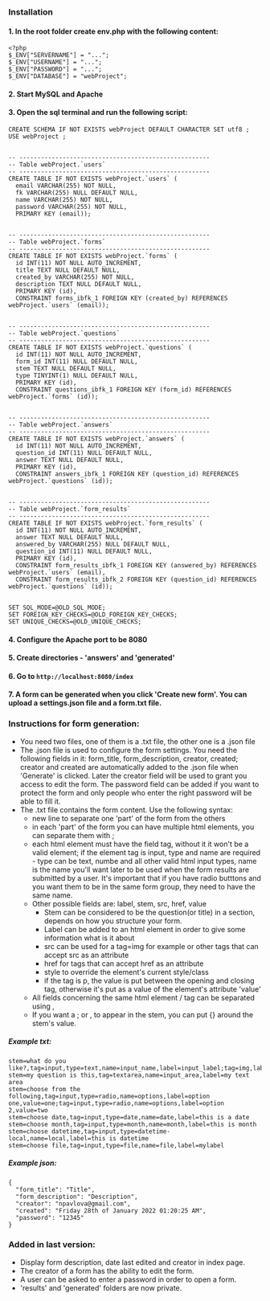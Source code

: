 ### Installation

#### 1. In the root folder create env.php with the following content:
```
<?php
$_ENV["SERVERNAME"] = "...";
$_ENV["USERNAME"] = "...";
$_ENV["PASSWORD"] = "...";
$_ENV["DATABASE"] = "webProject";
```

#### 2. Start MySQL and Apache

#### 3. Open the sql terminal and run the following script:
```
CREATE SCHEMA IF NOT EXISTS webProject DEFAULT CHARACTER SET utf8 ;
USE webProject ;


-- -----------------------------------------------------
-- Table webProject.`users`
-- -----------------------------------------------------
CREATE TABLE IF NOT EXISTS webProject.`users` (
  email VARCHAR(255) NOT NULL,
  fk VARCHAR(255) NULL DEFAULT NULL,
  name VARCHAR(255) NOT NULL,
  password VARCHAR(255) NOT NULL,
  PRIMARY KEY (email));


-- -----------------------------------------------------
-- Table webProject.`forms`
-- -----------------------------------------------------
CREATE TABLE IF NOT EXISTS webProject.`forms` (
  id INT(11) NOT NULL AUTO_INCREMENT,
  title TEXT NULL DEFAULT NULL,
  created_by VARCHAR(255) NOT NULL,
  description TEXT NULL DEFAULT NULL,
  PRIMARY KEY (id),
  CONSTRAINT forms_ibfk_1 FOREIGN KEY (created_by) REFERENCES webProject.`users` (email));


-- -----------------------------------------------------
-- Table webProject.`questions`
-- -----------------------------------------------------
CREATE TABLE IF NOT EXISTS webProject.`questions` (
  id INT(11) NOT NULL AUTO_INCREMENT,
  form_id INT(11) NULL DEFAULT NULL,
  stem TEXT NULL DEFAULT NULL,
  type TINYINT(1) NULL DEFAULT NULL,
  PRIMARY KEY (id),
  CONSTRAINT questions_ibfk_1 FOREIGN KEY (form_id) REFERENCES webProject.`forms` (id));


-- -----------------------------------------------------
-- Table webProject.`answers`
-- -----------------------------------------------------
CREATE TABLE IF NOT EXISTS webProject.`answers` (
  id INT(11) NOT NULL AUTO_INCREMENT,
  question_id INT(11) NULL DEFAULT NULL,
  answer TEXT NULL DEFAULT NULL,
  PRIMARY KEY (id),
  CONSTRAINT answers_ibfk_1 FOREIGN KEY (question_id) REFERENCES webProject.`questions` (id));


-- -----------------------------------------------------
-- Table webProject.`form_results`
-- -----------------------------------------------------
CREATE TABLE IF NOT EXISTS webProject.`form_results` (
  id INT(11) NOT NULL AUTO_INCREMENT,
  answer TEXT NULL DEFAULT NULL,
  answered_by VARCHAR(255) NULL DEFAULT NULL,
  question_id INT(11) NULL DEFAULT NULL,
  PRIMARY KEY (id),
  CONSTRAINT form_results_ibfk_1 FOREIGN KEY (answered_by) REFERENCES webProject.`users` (email),
  CONSTRAINT form_results_ibfk_2 FOREIGN KEY (question_id) REFERENCES webProject.`questions` (id));


SET SQL_MODE=@OLD_SQL_MODE;
SET FOREIGN_KEY_CHECKS=@OLD_FOREIGN_KEY_CHECKS;
SET UNIQUE_CHECKS=@OLD_UNIQUE_CHECKS;
```

#### 4. Configure the Apache port to be 8080

#### 5. Create directories - 'answers' and 'generated'

#### 6. Go to `http://localhost:8080/index`

#### 7. A form can be generated when you click 'Create new form'. You can upload a settings.json file and a form.txt file.


### Instructions for form generation:

- You need two files, one of them is a .txt file, the other one is a .json file
- The .json file is used to configure the form settings. You need the following fields in it: form_title, form_description, creator, created; creator and created are automatically added to the .json file when 'Generate' is clicked. Later the creator field will be used to grant you access to edit the form. The password field can be added if you want to protect the form and only people who enter the right password will be able to fill it.
- The .txt file contains the form content. Use the following syntax:
  - new line to separate one 'part' of the form from the others
  - in each 'part' of the form you can have multiple html elements, you can separate them with ;
  - each html element must have the field tag, without it it won't be a valid element; if the element tag is input, type and name are required - type can be text, numbe and all other valid html input types, name is the name you'll want later to be used when the form results are submitted by a user. It's important that if you have radio butttons and you want them to be in the same form group, they need to have the same name.
  - Other possible fields are: label, stem, src, href, value
    - Stem can be considered to be the question(or title) in a section, depends on how you structure your form.
    - Label can be added to an html element in order to give some information what is it about
    - src can be used for a tag=img for example or other tags that can accept src as an attribute
    - href for tags that can accept href as an attribute
    - style to override the element's current style/class
    - if the tag is p, the value is put between the opening and closing tag, otherwise it's put as a value of the element's attribute 'value'
  - All fields concerning the same html element / tag can be separated using ,
  - If you want a ; or , to appear in the stem, you can put {} around the stem's value. 

##### Example txt:
```
stem=what do you like?,tag=input,type=text,name=input_name,label=input_label;tag=img,label=img_label,src=assets/logo.png
stem=my question is this,tag=textarea,name=input_area,label=my text area
stem=choose from the following,tag=input,type=radio,name=options,label=option one,value=one;tag=input,type=radio,name=options,label=option 2,value=two
stem=choose date,tag=input,type=date,name=date,label=this is a date
stem=choose month,tag=input,type=month,name=month,label=this is month
stem=choose datetime,tag=input,type=datetime-local,name=local,label=this is datetime
stem=choose file,tag=input,type=file,name=file,label=mylabel
```

##### Example json:

```
{
  "form_title": "Title",
  "form_description": "Description",
  "creator": "npavlova@gmail.com",
  "created": "Friday 28th of January 2022 01:20:25 AM",
  "password": "12345"
}
```

### Added in last version:
- Display form description, date last edited and creator in index page.
- The creator of a form has the ability to edit the form.
- A user can be asked to enter a password in order to open a form.
- 'results' and 'generated' folders are now private.
